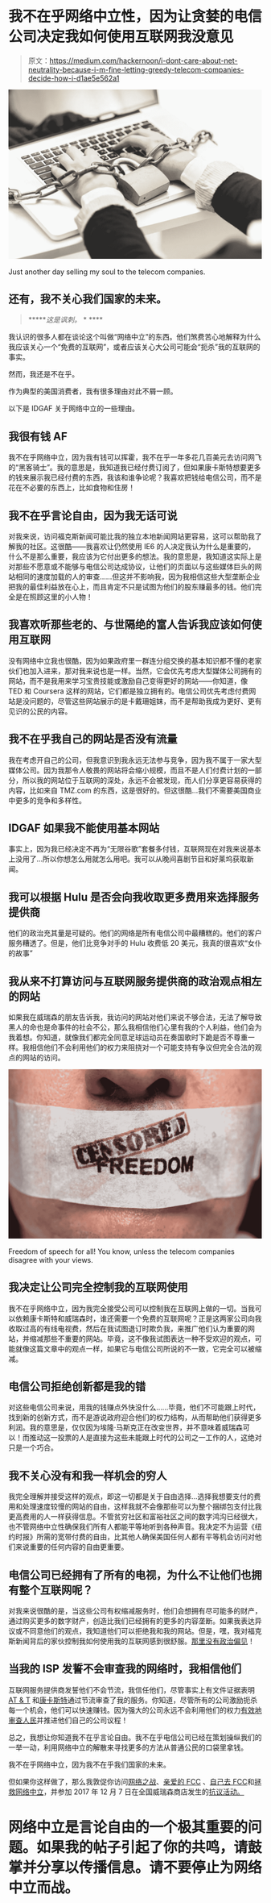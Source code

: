 # 我不在乎网络中立性，因为让贪婪的电信公司决定我如何使用互联网我没意见

> 原文：<https://medium.com/hackernoon/i-dont-care-about-net-neutrality-because-i-m-fine-letting-greedy-telecom-companies-decide-how-i-d1ae5e562a1>

![](img/82d40f5041097c63b78ea3925da90ca5.png)

Just another day selling my soul to the telecom companies.

## 还有，我不关心我们国家的未来。

> ******这是讽刺。* * ****

我认识的很多人都在谈论这个叫做“网络中立”的东西。他们煞费苦心地解释为什么我应该关心一个“免费的互联网”，或者应该关心大公司可能会“扼杀”我的互联网的事实。

然而，我还是不在乎。

作为典型的美国消费者，我有很多理由对此不屑一顾。

以下是 IDGAF 关于网络中立的一些理由。

## **我很有钱 AF**

我不在乎网络中立，因为我有钱可以挥霍，我不在乎一年多花几百美元去访问网飞的“黑客骑士”。我的意思是，我知道我已经付费订阅了，但如果康卡斯特想要更多的钱来展示我已经付费的东西，我该和谁争论呢？我喜欢把钱给电信公司，而不是花在不必要的东西上，比如食物和住房！

## 我不在乎言论自由，因为我无话可说

对我来说，访问福克斯新闻可能比我的独立本地新闻网站更容易，这可以帮助我了解我的社区。这很酷——我喜欢让仍然使用 IE6 的人决定我认为什么是重要的，什么不是那么重要，我应该为它付出更多的想法。我的意思是，我知道这实际上是对那些不愿意或不能够与电信公司达成协议，让他们的页面以与这些媒体巨头的网站相同的速度加载的人的审查……但这并不影响我，因为我相信这些大型垄断企业把我的最佳利益放在心上，而且肯定不只是试图为他们的股东赚最多的钱。他们完全是在照顾这里的小人物！

## 我喜欢听那些老的、与世隔绝的富人告诉我应该如何使用互联网

没有网络中立我也很酷，因为如果政府里一群连分组交换的基本知识都不懂的老家伙们也加入进来，那对我来说也是一样。当然，它会优先考虑大型媒体公司拥有的网站，而不是我用来学习宝贵技能或激励自己变得更好的网站——你知道，像 TED 和 Coursera 这样的网站，它们都是独立拥有的。电信公司优先考虑付费网站是没问题的，尽管这些网站展示的是卡戴珊姐妹，而不是帮助我成为更好、更有见识的公民的内容。

## **我不在乎我自己的网站是否没有流量**

我在考虑开自己的公司，但我意识到我永远无法参与竞争，因为我不属于一家大型媒体公司。因为我那令人敬畏的网站将会缩小规模，而且不是人们付费计划的一部分，所以我的网站位于互联网的深处，永远不会被发现，而人们分享更容易获得的内容，比如来自 TMZ.com 的东西，这是很好的。但这很酷…我们不需要美国商业中更多的竞争和多样性。

## **IDGAF 如果我不能使用基本网站**

事实上，因为我已经决定不再为“无限谷歌”套餐多付钱，互联网现在对我来说基本上没用了…所以你想怎么用就怎么用吧。我可以从晚间喜剧节目和好莱坞获取新闻。

## **我可以根据 Hulu 是否会向我收取更多费用来选择服务提供商**

他们的政治充其量是可疑的。他们的网络是所有电信公司中最糟糕的。他们的客户服务糟透了。但是，他们比竞争对手的 Hulu 收费低 20 美元，我真的很喜欢“女仆的故事”

## **我从来不打算访问与互联网服务提供商的政治观点相左的网站**

如果我在威瑞森的朋友告诉我，我访问的网站对他们来说不够合法，无法了解导致黑人的命也是命事件的社会不公，那么我相信他们心里有我的个人利益，他们会为我着想。你知道，就像我们都完全同意足球运动员在奏国歌时下跪是否不尊重一样。我相信他们不会利用他们的权力来阻挠对一个可能支持有争议但完全合法的观点的网站的访问。

![](img/e8826a5ba301946648ff99f637f66dd0.png)

Freedom of speech for all! You know, unless the telecom companies disagree with your views.

## 我决定让公司完全控制我的互联网使用

我不在乎网络中立，因为我完全接受公司可以控制我在互联网上做的一切。当我可以依赖康卡斯特和威瑞森时，谁还需要一个免费的互联网呢？正是这两家公司向我收取过高的有线电视费，然后在我试图退订时欺负我，来推广他们认为重要的网站，并缩减那些不重要的网站。毕竟，这不像我试图表达一种不受欢迎的观点，可能就像这篇文章中的观点一样，如果它与电信公司所说的不一致，它完全可以被缩减。

## **电信公司拒绝创新都是我的错**

对这些电信公司来说，用我的钱赚点外快没什么……毕竟，他们不可能跟上时代，找到新的创新方式，而不是游说政府迎合他们的权力结构，从而帮助他们获得更多利润。我的意思是，仅仅因为埃隆·马斯克正在改变世界，并不意味着威瑞森可以！而推动这一投票的人是直接为这些未能跟上时代的公司之一工作的人，这绝对只是一个巧合。

## **我不关心没有和我一样机会的穷人**

我完全理解并接受这样的观点，即这一切都是关于自由选择…选择我想要支付的费用和处理速度较慢的网站的自由，这样我就不会像那些可以为整个捆绑包支付比我更高费用的人一样获得信息。不管贫穷社区和富裕社区之间的数字鸿沟已经很大，也不管网络中立性确保我们所有人都能平等地听到各种声音。我决定不为运营《纽约时报》所需的宽带付费的自由，比其他人确保美国任何人都有平等机会访问对他们来说重要的任何内容的自由更重要。

## **电信公司已经拥有了所有的电视，为什么不让他们也拥有整个互联网呢？**

对我来说很酷的是，当这些公司有权缩减服务时，他们会想拥有尽可能多的财产，通过购买更多的数字财产，创造比我们已经拥有的更多的内容垄断。如果我表达异议或不同意他们的观点，我知道他们可以拒绝我和我的网站。但是，嘿，我对福克斯新闻背后的家伙控制我如何使用我的互联网感到很舒服。[那里没有政治偏见](https://mediabiasfactcheck.com/fox-news/)！

## 当我的 ISP 发誓不会审查我的网络时，我相信他们

互联网服务提供商发誓他们不会节流，我信任他们，尽管事实上有文件证据表明 [AT & T](https://arstechnica.com/tech-policy/2017/05/att-could-be-punished-for-unlimited-data-throttling-after-all/) 和[康卡斯特](https://arstechnica.com/tech-policy/2017/11/comcast-throttling-bittorrent-was-no-big-deal-fcc-says/)通过节流审查了我的服务。你知道，尽管所有的公司激励扼杀每一个机会，他们可以快速赚钱。因为强大的公司永远不会利用他们的权力[有效地审查人民](https://www.washingtonpost.com/business/economy/tweet-about-fcc-members-new-job-at-comcast-sets-off-firestorm/2011/05/19/AFZNiP7G_story.html?utm_term=.2dc75231d34c)并推进他们自己的公司议程！

总之，我想让你知道我不在乎言论自由。我不在乎电信公司已经在策划操纵我们的一举一动，利用网络中立的解散来寻找更多的方法从普通公民的口袋里拿钱。

我不在乎网络中立，因为我不在乎我们国家的未来。

但如果你这样做了，那么我敦促你访问[网络之战](https://www.battleforthenet.com/)、[亲爱的 FCC](https://dearfcc.org/) 、[自己去 FCC](https://dearfcc.org/)和[拯救网络中立](https://www.change.org/p/save-net-neutrality-netneutrality)，并参加 2017 年 12 月 7 日在全国威瑞森商店发生的[抗议活动。](http://verizonprotests.com/)

# 网络中立是言论自由的一个极其重要的问题。如果我的帖子引起了你的共鸣，请鼓掌并分享以传播信息。请不要停止为网络中立而战。